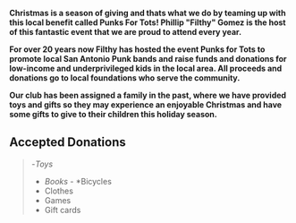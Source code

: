 **Christmas is a season of giving and thats what we do by teaming up with this local benefit called Punks For Tots! Phillip "Filthy" Gomez is the host of this fantastic event that we are proud to attend every year.**

**For over 20 years now Filthy has hosted the event Punks for Tots to promote local San Antonio Punk bands and raise funds and donations for low-income and underprivileged kids in the local area.  All proceeds and donations go to local foundations who serve the community.** 

**Our club has been assigned a family in the past, where we have provided toys and gifts so they may experience an enjoyable Christmas and have some gifts to give to their children this holiday season.** 

## Accepted Donations ##
> -*Toys*
>- *Books 
>-* *Bicycles
>- Clothes
>- Games
>- Gift cards





